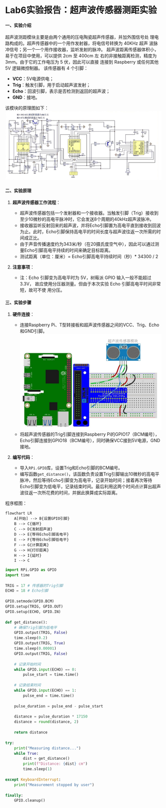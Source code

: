 # Lab6实验报告：超声波传感器测距实验

#### 一、实验介绍
超声波测距模块主要是由两个通用的压电陶瓷超声传感器，并加外围信号处
理电路构成的。超声传感器中的一个用作发射器，将电信号转换为 40KHz 超声
波脉冲信号；另一个一个用作接收器，监听发射的脉冲。
超声波距离传感器体积小，易于在项目中使用，可以提供 2cm 至 400cm 左
右的非接触距离检测，精度为 3mm。由于它的工作电压为 5 伏，因此可以直接
连接到 Raspberry 或任何其他 5V 逻辑微控制器。
该传感器有 4 个引脚：
- **VCC**：5V电源供电；
- **Trig**：触发引脚，用于启动超声波发射；
- **Echo**：回波引脚，表示是否检测到返回的超声波；
- **GND**：接地。

该模块的原理图如下：
![alt text](images/image-9.png)

#### 二、实验原理
1. **超声波传感器工作流程**：
   - 超声波传感器包括一个发射器和一个接收器。当触发引脚（Trig）接收到至少10微秒的高电平脉冲时，它会发送8个周期的40kHz超声波脉冲。
   - 接收器监听反射回来的超声波，并将Echo引脚置为高电平直到接收到回波为止。此时，Echo引脚保持高电平的时间长度与超声波往返一次所需的时间成正比。
   - 由于声音传播速度约为343米/秒（在20摄氏度空气中），因此可以通过测量Echo引脚高电平持续的时间来确定目标距离。
   - 测试距离（单位：厘米）= Echo引脚高电平持续时间（秒）* 34300 / 2

2. **注意事项**：
   - 注：Echo 引脚变为高电平时为 5V，树莓派 GPIO 输入一般不能超过 3.3V，
   故应使用分压器测量。但由于本次实验 Echo 引脚高电平时间非常短，故可不使
   用分压。

#### 三、实验步骤
1. **硬件连接**：
   - 连接Raspberry Pi、T型转接板和超声波传感器之间的VCC、Trig、Echo和GND引脚。![alt text](images/image-10.png)
   - 将超声波传感器的Trig引脚连接到Raspberry Pi的GPIO17（BCM编号），Echo引脚连接到GPIO18（BCM编号），同时确保VCC接到5V电源，GND接地。

2. **编写代码**：
   - 导入`RPi.GPIO`库，设置Trig和Echo引脚的BCM编号。
   - 编写函数`get_distance()`，该函数负责设置Trig引脚输出10微秒的高电平脉冲，然后等待Echo引脚变为高电平，记录开始时间；接着再次等待Echo引脚变为低电平，记录结束时间。最后利用这两个时间点计算出超声波往返一次所花费的时间，并据此换算成实际距离。

程序框图：
```mermaid
flowchart LR
    A[开始] --> B{设置GPIO引脚}
    B --> C{循环}
    C --> D{发射超声波}
    D --> E{等待Echo引脚高电平}
    E --> F{等待Echo引脚低电平}
    F --> G{计算距离}
    G --> H{打印距离}
    H --> I{延时}
    I --> C
```

```python
import RPi.GPIO as GPIO
import time

TRIG = 17 # 传感器的Trig引脚
ECHO = 18 # Echo引脚 

GPIO.setmode(GPIO.BCM)
GPIO.setup(TRIG, GPIO.OUT)
GPIO.setup(ECHO, GPIO.IN)

def get_distance():
    # 确保Trig引脚为低电平
    GPIO.output(TRIG, False)
    time.sleep(0.2)
    GPIO.output(TRIG, True)
    time.sleep(0.00001)
    GPIO.output(TRIG, False)

    # 记录开始时间
    while GPIO.input(ECHO) == 0:
        pulse_start = time.time()

    # 记录结束时间
    while GPIO.input(ECHO) == 1:
        pulse_end = time.time()

    pulse_duration = pulse_end - pulse_start

    distance = pulse_duration * 17150 
    distance = round(distance, 2)

    return distance

try:
    print("Measuring distance...")
    while True:
        dist = get_distance()
        print(f"Distance: {dist} cm")
        time.sleep(1)

except KeyboardInterrupt:
    print("Measurement stopped by user")

finally:
    GPIO.cleanup()
```